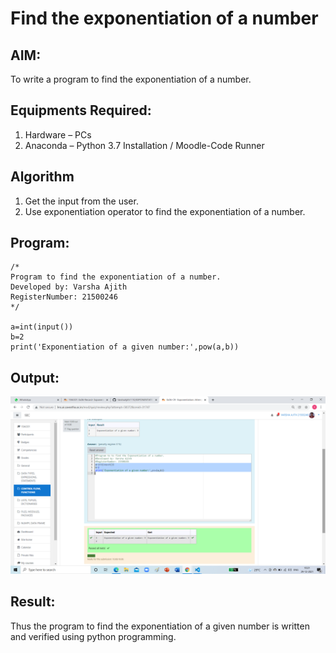 # Find the exponentiation of a number

## AIM:
To write a program to find the exponentiation of a number.

## Equipments Required:
1. Hardware – PCs
2. Anaconda – Python 3.7 Installation / Moodle-Code Runner

## Algorithm
1. Get the input from the user.
2. Use exponentiation operator to find the exponentiation of a number.

## Program:
```
/*
Program to find the exponentiation of a number.
Developed by: Varsha Ajith
RegisterNumber: 21500246
*/

a=int(input())
b=2
print('Exponentiation of a given number:',pow(a,b))
```

## Output:
![output](.//e11.png)


## Result:
Thus the program to find the exponentiation of a given number is written and verified using python programming.

